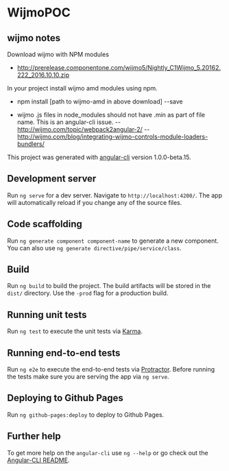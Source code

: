 # WijmoPOC


## wijmo notes

Download wijmo with NPM modules
- http://prerelease.componentone.com/wijmo5/Nightly_C1Wijmo_5.20162.222_2016.10.10.zip

In your project install wijmo amd modules using npm.
-  npm install [path to wijmo-amd in above download] --save

- wijmo .js files in node_modules should not have .min as part of file name. This is an angular-cli issue.
-- http://wijmo.com/topic/webpack2angular-2/
-- http://wijmo.com/blog/integrating-wijmo-controls-module-loaders-bundlers/





This project was generated with [angular-cli](https://github.com/angular/angular-cli) version 1.0.0-beta.15.

## Development server
Run `ng serve` for a dev server. Navigate to `http://localhost:4200/`. The app will automatically reload if you change any of the source files.

## Code scaffolding

Run `ng generate component component-name` to generate a new component. You can also use `ng generate directive/pipe/service/class`.

## Build

Run `ng build` to build the project. The build artifacts will be stored in the `dist/` directory. Use the `-prod` flag for a production build.

## Running unit tests

Run `ng test` to execute the unit tests via [Karma](https://karma-runner.github.io).

## Running end-to-end tests

Run `ng e2e` to execute the end-to-end tests via [Protractor](http://www.protractortest.org/). 
Before running the tests make sure you are serving the app via `ng serve`.

## Deploying to Github Pages

Run `ng github-pages:deploy` to deploy to Github Pages.

## Further help

To get more help on the `angular-cli` use `ng --help` or go check out the [Angular-CLI README](https://github.com/angular/angular-cli/blob/master/README.md).
